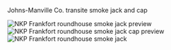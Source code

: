 Johns-Manville Co. transite smoke jack and cap

![NKP Frankfort roundhouse smoke jack preview](https://github.com/user-attachments/assets/68fce996-fb7b-4b4b-b205-e22ab7c9a780)
![NKP Frankfort roundhouse smoke jack cap preview](https://github.com/user-attachments/assets/bb1e6d0f-68dc-4176-bc72-099cba9cb732)
![NKP Frankfort roundhouse smoke jack](https://github.com/user-attachments/assets/9a92c4ac-e395-4547-99ad-815decf540a7)
